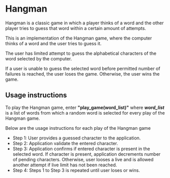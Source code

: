# Hangman
Hangman is a classic game in which a player thinks of a word and the other player tries to guess that word within a certain amount of attempts.

This is an implementation of the Hangman game, where the computer thinks of a word and the user tries to guess it.

The user has limited attempt to guess the alphabetical characters of the word selected by the computer. 

If a user is unable to guess the selected word before permitted number of failures is reached, the user loses the game. Otherwise, the user wins the game.

## Usage instructions
To play the Hangman game, enter **"play_game(word_list)"** where ***word_list*** is a list of words from which a random word is selected for every play of the Hangman game.

Below are the usage instructions for each play of the Hangman game
- Step 1: User provides a guessed character to the application.
- Step 2: Application validate the entered character.
- Step 3: Application confirms if entered character is present in the selected word. If character is present, application decrements number of pending characters. Otherwise, user looses a live and is allowed another attempt if live limit has not been reached. 
- Step 4: Steps 1 to Step 3 is repeated until user loses or wins. 